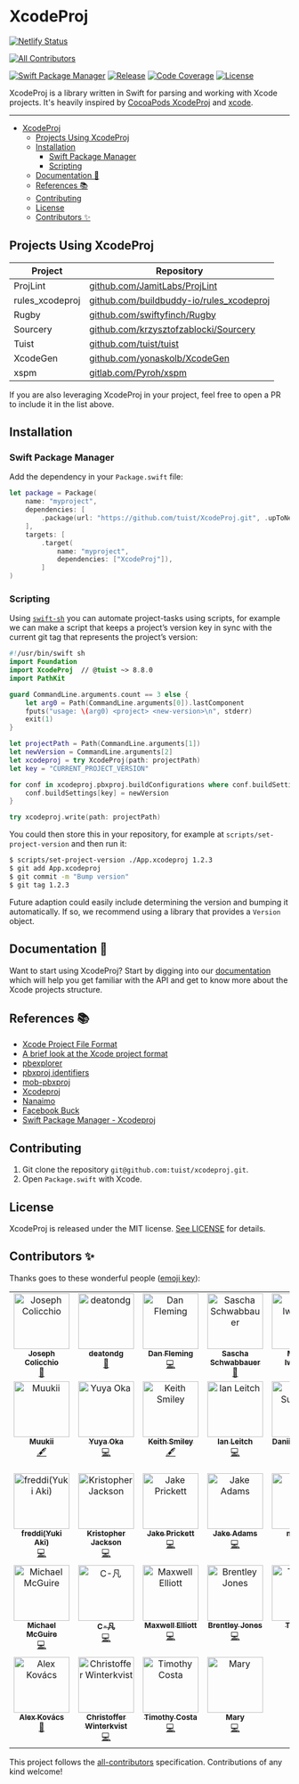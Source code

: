 # XcodeProj

[![Netlify Status](https://api.netlify.com/api/v1/badges/005ef674-d103-4b05-a4d1-79413ce9d766/deploy-status)](https://app.netlify.com/sites/xcodeproj/deploys)

<!-- ALL-CONTRIBUTORS-BADGE:START - Do not remove or modify this section -->
[![All Contributors](https://img.shields.io/badge/all_contributors-32-orange.svg?style=flat-square)](#contributors-)
<!-- ALL-CONTRIBUTORS-BADGE:END -->

[![Swift Package Manager](https://img.shields.io/badge/swift%20package%20manager-compatible-brightgreen.svg)](https://swift.org/package-manager/)
[![Release](https://img.shields.io/github/release/tuist/xcodeproj.svg)](https://github.com/tuist/xcodeproj/releases)
[![Code Coverage](https://codecov.io/gh/tuist/xcodeproj/branch/main/graph/badge.svg)](https://codecov.io/gh/tuist/xcodeproj)
[![License](https://img.shields.io/badge/License-MIT-yellow.svg)](https://github.com/tuist/xcodeproj/blob/main/LICENSE.md)

XcodeProj is a library written in Swift for parsing and working with Xcode projects. It's heavily inspired by [CocoaPods XcodeProj](https://github.com/CocoaPods/Xcodeproj) and [xcode](https://www.npmjs.com/package/xcode).

---

- [XcodeProj](#xcodeproj)
  - [Projects Using XcodeProj](#projects-using-xcodeproj)
  - [Installation](#installation)
    - [Swift Package Manager](#swift-package-manager)
    - [Scripting](#scripting)
  - [Documentation 📝](#documentation-)
  - [References 📚](#references-)
  - [Contributing](#contributing)
  - [License](#license)
  - [Contributors ✨](#contributors-)

## Projects Using XcodeProj

| Project         | Repository                                                                                   |
| --------------- | -------------------------------------------------------------------------------------------- |
| ProjLint        | [github.com/JamitLabs/ProjLint](https://github.com/JamitLabs/ProjLint)                       |
| rules_xcodeproj | [github.com/buildbuddy-io/rules_xcodeproj](https://github.com/buildbuddy-io/rules_xcodeproj) |
| Rugby           | [github.com/swiftyfinch/Rugby](https://github.com/swiftyfinch/Rugby)                         |
| Sourcery        | [github.com/krzysztofzablocki/Sourcery](https://github.com/krzysztofzablocki/Sourcery)       |
| Tuist           | [github.com/tuist/tuist](https://github.com/tuist/tuist)                                     |
| XcodeGen        | [github.com/yonaskolb/XcodeGen](https://github.com/yonaskolb/XcodeGen)                       |
| xspm            | [gitlab.com/Pyroh/xspm](https://gitlab.com/Pyroh/xspm)                                       |

If you are also leveraging XcodeProj in your project, feel free to open a PR to include it in the list above.

## Installation

### Swift Package Manager

Add the dependency in your `Package.swift` file:

```swift
let package = Package(
    name: "myproject",
    dependencies: [
        .package(url: "https://github.com/tuist/XcodeProj.git", .upToNextMajor(from: "8.11.0")),
    ],
    targets: [
        .target(
            name: "myproject",
            dependencies: ["XcodeProj"]),
        ]
)
```

### Scripting

Using [`swift-sh`] you can automate project-tasks using scripts, for example we
can make a script that keeps a project’s version key in sync with the current
git tag that represents the project’s version:

```swift
#!/usr/bin/swift sh
import Foundation
import XcodeProj  // @tuist ~> 8.8.0
import PathKit

guard CommandLine.arguments.count == 3 else {
    let arg0 = Path(CommandLine.arguments[0]).lastComponent
    fputs("usage: \(arg0) <project> <new-version>\n", stderr)
    exit(1)
}

let projectPath = Path(CommandLine.arguments[1])
let newVersion = CommandLine.arguments[2]
let xcodeproj = try XcodeProj(path: projectPath)
let key = "CURRENT_PROJECT_VERSION"

for conf in xcodeproj.pbxproj.buildConfigurations where conf.buildSettings[key] != nil {
    conf.buildSettings[key] = newVersion
}

try xcodeproj.write(path: projectPath)
```

You could then store this in your repository, for example at
`scripts/set-project-version` and then run it:

```bash
$ scripts/set-project-version ./App.xcodeproj 1.2.3
$ git add App.xcodeproj
$ git commit -m "Bump version"
$ git tag 1.2.3
```

Future adaption could easily include determining the version and bumping it
automatically. If so, we recommend using a library that provides a `Version`
object.

[`swift-sh`]: https://github.com/mxcl/swift-sh

## Documentation 📝

Want to start using XcodeProj? Start by digging into our [documentation](/Documentation) which will help you get familiar with the API and get to know more about the Xcode projects structure.

## References 📚

- [Xcode Project File Format](http://www.monobjc.net/xcode-project-file-format.html)
- [A brief look at the Xcode project format](http://danwright.info/blog/2010/10/xcode-pbxproject-files/)
- [pbexplorer](https://github.com/mjmsmith/pbxplorer)
- [pbxproj identifiers](https://pewpewthespells.com/blog/pbxproj_identifiers.html)
- [mob-pbxproj](https://github.com/kronenthaler/mod-pbxproj)
- [Xcodeproj](https://github.com/CocoaPods/Xcodeproj)
- [Nanaimo](https://github.com/CocoaPods/Nanaimo)
- [Facebook Buck](https://buckbuild.com/javadoc/com/facebook/buck/apple/xcode/xcodeproj/package-summary.html)
- [Swift Package Manager - Xcodeproj](https://github.com/apple/swift-package-manager/tree/main/Sources/Xcodeproj)

## Contributing

1. Git clone the repository `git@github.com:tuist/xcodeproj.git`.
2. Open `Package.swift` with Xcode.

## License

XcodeProj is released under the MIT license. [See LICENSE](https://github.com/tuist/xcodeproj/blob/main/LICENSE.md) for details.

## Contributors ✨

Thanks goes to these wonderful people ([emoji key](https://allcontributors.org/docs/en/emoji-key)):

<!-- ALL-CONTRIBUTORS-LIST:START - Do not remove or modify this section -->
<!-- prettier-ignore-start -->
<!-- markdownlint-disable -->
<table>
  <tbody>
    <tr>
      <td align="center" valign="top" width="14.28%"><a href="https://joecolicch.io"><img src="https://avatars3.githubusercontent.com/u/2837288?v=4?s=100" width="100px;" alt="Joseph Colicchio"/><br /><sub><b>Joseph Colicchio</b></sub></a><br /><a href="#ideas-jcolicchio" title="Ideas, Planning, & Feedback">🤔</a></td>
      <td align="center" valign="top" width="14.28%"><a href="https://github.com/deatondg"><img src="https://avatars0.githubusercontent.com/u/3221590?v=4?s=100" width="100px;" alt="deatondg"/><br /><sub><b>deatondg</b></sub></a><br /><a href="#ideas-deatondg" title="Ideas, Planning, & Feedback">🤔</a></td>
      <td align="center" valign="top" width="14.28%"><a href="https://github.com/dflems"><img src="https://avatars3.githubusercontent.com/u/925850?v=4?s=100" width="100px;" alt="Dan Fleming"/><br /><sub><b>Dan Fleming</b></sub></a><br /><a href="https://github.com/tuist/XcodeProj/commits?author=dflems" title="Code">💻</a></td>
      <td align="center" valign="top" width="14.28%"><a href="https://twitter.com/_SaschaS"><img src="https://avatars3.githubusercontent.com/u/895505?v=4?s=100" width="100px;" alt="Sascha Schwabbauer"/><br /><sub><b>Sascha Schwabbauer</b></sub></a><br /><a href="#ideas-sascha" title="Ideas, Planning, & Feedback">🤔</a></td>
      <td align="center" valign="top" width="14.28%"><a href="https://github.com/marciniwanicki"><img src="https://avatars3.githubusercontent.com/u/946649?v=4?s=100" width="100px;" alt="Marcin Iwanicki"/><br /><sub><b>Marcin Iwanicki</b></sub></a><br /><a href="#maintenance-marciniwanicki" title="Maintenance">🚧</a></td>
      <td align="center" valign="top" width="14.28%"><a href="https://github.com/adamkhazi"><img src="https://avatars2.githubusercontent.com/u/9820670?v=4?s=100" width="100px;" alt="Adam Khazi"/><br /><sub><b>Adam Khazi</b></sub></a><br /><a href="#maintenance-adamkhazi" title="Maintenance">🚧</a></td>
      <td align="center" valign="top" width="14.28%"><a href="https://github.com/elliottwilliams"><img src="https://avatars3.githubusercontent.com/u/910198?v=4?s=100" width="100px;" alt="Elliott Williams"/><br /><sub><b>Elliott Williams</b></sub></a><br /><a href="https://github.com/tuist/XcodeProj/commits?author=elliottwilliams" title="Code">💻</a></td>
    </tr>
    <tr>
      <td align="center" valign="top" width="14.28%"><a href="http://muukii.app"><img src="https://avatars.githubusercontent.com/u/1888355?v=4?s=100" width="100px;" alt="Muukii"/><br /><sub><b>Muukii</b></sub></a><br /><a href="#content-muukii" title="Content">🖋</a></td>
      <td align="center" valign="top" width="14.28%"><a href="https://nnsnodnb.github.io"><img src="https://avatars.githubusercontent.com/u/9856514?v=4?s=100" width="100px;" alt="Yuya Oka"/><br /><sub><b>Yuya Oka</b></sub></a><br /><a href="https://github.com/tuist/XcodeProj/commits?author=nnsnodnb" title="Code">💻</a></td>
      <td align="center" valign="top" width="14.28%"><a href="https://smileykeith.com"><img src="https://avatars.githubusercontent.com/u/283886?v=4?s=100" width="100px;" alt="Keith Smiley"/><br /><sub><b>Keith Smiley</b></sub></a><br /><a href="#content-keith" title="Content">🖋</a></td>
      <td align="center" valign="top" width="14.28%"><a href="https://github.com/ileitch"><img src="https://avatars.githubusercontent.com/u/48235?v=4?s=100" width="100px;" alt="Ian Leitch"/><br /><sub><b>Ian Leitch</b></sub></a><br /><a href="https://github.com/tuist/XcodeProj/commits?author=ileitch" title="Code">💻</a></td>
      <td align="center" valign="top" width="14.28%"><a href="https://github.com/subdan"><img src="https://avatars.githubusercontent.com/u/410293?v=4?s=100" width="100px;" alt="Daniil Subbotin"/><br /><sub><b>Daniil Subbotin</b></sub></a><br /><a href="https://github.com/tuist/XcodeProj/commits?author=subdan" title="Code">💻</a></td>
      <td align="center" valign="top" width="14.28%"><a href="https://www.florentin.tech"><img src="https://avatars.githubusercontent.com/u/8288625?v=4?s=100" width="100px;" alt="Florentin Bekier"/><br /><sub><b>Florentin Bekier</b></sub></a><br /><a href="https://github.com/tuist/XcodeProj/commits?author=flowbe" title="Code">💻</a></td>
      <td align="center" valign="top" width="14.28%"><a href="https://github.com/CognitiveDisson"><img src="https://avatars.githubusercontent.com/u/10621118?v=4?s=100" width="100px;" alt="Vadim Smal"/><br /><sub><b>Vadim Smal</b></sub></a><br /><a href="https://github.com/tuist/XcodeProj/issues?q=author%3ACognitiveDisson" title="Bug reports">🐛</a></td>
    </tr>
    <tr>
      <td align="center" valign="top" width="14.28%"><a href="http://freddi.dev"><img src="https://avatars.githubusercontent.com/u/13707872?v=4?s=100" width="100px;" alt="freddi(Yuki Aki)"/><br /><sub><b>freddi(Yuki Aki)</b></sub></a><br /><a href="https://github.com/tuist/XcodeProj/commits?author=freddi-kit" title="Code">💻</a></td>
      <td align="center" valign="top" width="14.28%"><a href="http://KrisRJack.com"><img src="https://avatars.githubusercontent.com/u/35638500?v=4?s=100" width="100px;" alt="Kristopher Jackson"/><br /><sub><b>Kristopher Jackson</b></sub></a><br /><a href="https://github.com/tuist/XcodeProj/commits?author=KrisRJack" title="Code">💻</a></td>
      <td align="center" valign="top" width="14.28%"><a href="https://github.com/Jake-Prickett"><img src="https://avatars.githubusercontent.com/u/26095410?v=4?s=100" width="100px;" alt="Jake Prickett"/><br /><sub><b>Jake Prickett</b></sub></a><br /><a href="https://github.com/tuist/XcodeProj/commits?author=Jake-Prickett" title="Code">💻</a></td>
      <td align="center" valign="top" width="14.28%"><a href="http://www.jakeadams.co"><img src="https://avatars.githubusercontent.com/u/3605966?v=4?s=100" width="100px;" alt="Jake Adams"/><br /><sub><b>Jake Adams</b></sub></a><br /><a href="https://github.com/tuist/XcodeProj/commits?author=jakeatoms" title="Code">💻</a></td>
      <td align="center" valign="top" width="14.28%"><a href="https://github.com/mtj0928"><img src="https://avatars.githubusercontent.com/u/12427733?v=4?s=100" width="100px;" alt="matsuji"/><br /><sub><b>matsuji</b></sub></a><br /><a href="https://github.com/tuist/XcodeProj/commits?author=mtj0928" title="Code">💻</a></td>
      <td align="center" valign="top" width="14.28%"><a href="https://github.com/Bogdan-Belogurov"><img src="https://avatars.githubusercontent.com/u/39379705?v=4?s=100" width="100px;" alt="Bogdan Belogurov"/><br /><sub><b>Bogdan Belogurov</b></sub></a><br /><a href="https://github.com/tuist/XcodeProj/commits?author=Bogdan-Belogurov" title="Code">💻</a></td>
      <td align="center" valign="top" width="14.28%"><a href="https://chuckgrindel.com/"><img src="https://avatars.githubusercontent.com/u/159968?v=4?s=100" width="100px;" alt="Chuck Grindel"/><br /><sub><b>Chuck Grindel</b></sub></a><br /><a href="https://github.com/tuist/XcodeProj/commits?author=cgrindel" title="Code">💻</a></td>
    </tr>
    <tr>
      <td align="center" valign="top" width="14.28%"><a href="https://twitter.com/MonocularVision"><img src="https://avatars.githubusercontent.com/u/429790?v=4?s=100" width="100px;" alt="Michael McGuire"/><br /><sub><b>Michael McGuire</b></sub></a><br /><a href="https://github.com/tuist/XcodeProj/commits?author=michaelmcguire" title="Code">💻</a></td>
      <td align="center" valign="top" width="14.28%"><a href="https://github.com/CrazyFanFan"><img src="https://avatars.githubusercontent.com/u/15794964?v=4?s=100" width="100px;" alt="C-凡"/><br /><sub><b>C-凡</b></sub></a><br /><a href="https://github.com/tuist/XcodeProj/commits?author=CrazyFanFan" title="Code">💻</a></td>
      <td align="center" valign="top" width="14.28%"><a href="http://www.tinder.com"><img src="https://avatars.githubusercontent.com/u/566328?v=4?s=100" width="100px;" alt="Maxwell Elliott"/><br /><sub><b>Maxwell Elliott</b></sub></a><br /><a href="https://github.com/tuist/XcodeProj/commits?author=maxwellE" title="Code">💻</a></td>
      <td align="center" valign="top" width="14.28%"><a href="https://brentleyjones.com"><img src="https://avatars.githubusercontent.com/u/158658?v=4?s=100" width="100px;" alt="Brentley Jones"/><br /><sub><b>Brentley Jones</b></sub></a><br /><a href="https://github.com/tuist/XcodeProj/commits?author=brentleyjones" title="Code">💻</a></td>
      <td align="center" valign="top" width="14.28%"><a href="https://www.linkedin.com/in/tiemevanveen"><img src="https://avatars.githubusercontent.com/u/1330668?v=4?s=100" width="100px;" alt="Teameh"/><br /><sub><b>Teameh</b></sub></a><br /><a href="https://github.com/tuist/XcodeProj/commits?author=teameh" title="Code">💻</a></td>
      <td align="center" valign="top" width="14.28%"><a href="https://technocidal.com"><img src="https://avatars.githubusercontent.com/u/14994778?v=4?s=100" width="100px;" alt="Johannes Ebeling"/><br /><sub><b>Johannes Ebeling</b></sub></a><br /><a href="https://github.com/tuist/XcodeProj/commits?author=technocidal" title="Code">💻</a></td>
      <td align="center" valign="top" width="14.28%"><a href="https://baegteun.com"><img src="https://avatars.githubusercontent.com/u/74440939?v=4?s=100" width="100px;" alt="baegteun"/><br /><sub><b>baegteun</b></sub></a><br /><a href="https://github.com/tuist/XcodeProj/commits?author=baekteun" title="Documentation">📖</a></td>
    </tr>
    <tr>
      <td align="center" valign="top" width="14.28%"><a href="https://kobachi.jp"><img src="https://avatars.githubusercontent.com/u/103150233?v=4?s=100" width="100px;" alt="Alex Kovács"/><br /><sub><b>Alex Kovács</b></sub></a><br /><a href="https://github.com/tuist/XcodeProj/commits?author=AlexKobachiJP" title="Documentation">📖</a></td>
      <td align="center" valign="top" width="14.28%"><a href="http://zenangst.com"><img src="https://avatars.githubusercontent.com/u/57446?v=4?s=100" width="100px;" alt="Christoffer Winterkvist"/><br /><sub><b>Christoffer Winterkvist</b></sub></a><br /><a href="https://github.com/tuist/XcodeProj/commits?author=zenangst" title="Code">💻</a></td>
      <td align="center" valign="top" width="14.28%"><a href="http://www.timothycosta.com"><img src="https://avatars.githubusercontent.com/u/948806?v=4?s=100" width="100px;" alt="Timothy Costa"/><br /><sub><b>Timothy Costa</b></sub></a><br /><a href="https://github.com/tuist/XcodeProj/commits?author=timothycosta" title="Code">💻</a></td>
      <td align="center" valign="top" width="14.28%"><a href="https://coolmathgames.tech"><img src="https://avatars.githubusercontent.com/u/6877780?v=4?s=100" width="100px;" alt="Mary "/><br /><sub><b>Mary </b></sub></a><br /><a href="https://github.com/tuist/XcodeProj/commits?author=Mstrodl" title="Code">💻</a></td>
    </tr>
  </tbody>
</table>

<!-- markdownlint-restore -->
<!-- prettier-ignore-end -->

<!-- ALL-CONTRIBUTORS-LIST:END -->

This project follows the [all-contributors](https://github.com/all-contributors/all-contributors) specification. Contributions of any kind welcome!
